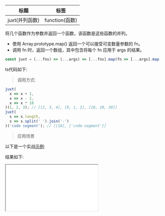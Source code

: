 |  标题   | 标签  |
|  ----  | ----  |
| juxt(并列函数) | function(函数) |

将几个函数作为参数并返回一个函数，该函数是这些函数的并列。

* 使用 Array.prototype.map() 返回一个可以接受可变数量参数的 fn。
* 调用 fn 时，返回一个数组，其中包含将每个 fn 应用于 args 的结果。

```js
const juxt = (...fns) => (...args) => [...fns].map(fn => [...args].map(fn));
```

ts代码如下:

<div class="code-editor" data-url="codes/javascript/ts/juxt.ts" data-language="typescript"></div>

> 调用方式:

```js
juxt(
  x => x + 1,
  x => x - 1,
  x => x * 10
)(1, 2, 3); // [[2, 3, 4], [0, 1, 2], [10, 20, 30]]
juxt(
  s => s.length,
  s => s.split(' ').join('-')
)('code segment'); // [[18], ['code-segment']]
```

> 应用场景

以下是一个实战<a href="codes/javascript/html/juxt.html" target="_blank" rel="noopener noreferrer">示例</a>:

<div class="code-editor" data-url="codes/javascript/html/juxt.html" data-language="html"></div>

结果如下:

<iframe src="codes/javascript/html/juxt.html"></iframe>